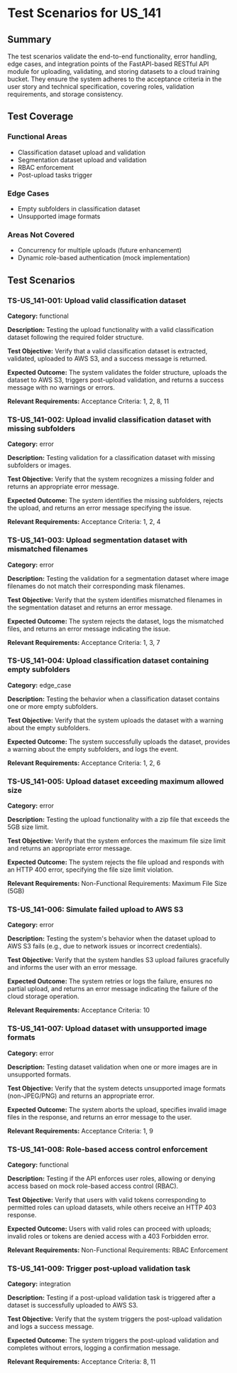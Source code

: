 # Test Scenarios for US_141

## Summary
The test scenarios validate the end-to-end functionality, error handling, edge cases, and integration points of the FastAPI-based RESTful API module for uploading, validating, and storing datasets to a cloud training bucket. They ensure the system adheres to the acceptance criteria in the user story and technical specification, covering roles, validation requirements, and storage consistency.

## Test Coverage
### Functional Areas
- Classification dataset upload and validation
- Segmentation dataset upload and validation
- RBAC enforcement
- Post-upload tasks trigger

### Edge Cases
- Empty subfolders in classification dataset
- Unsupported image formats

### Areas Not Covered
- Concurrency for multiple uploads (future enhancement)
- Dynamic role-based authentication (mock implementation)

## Test Scenarios

### TS-US_141-001: Upload valid classification dataset

**Category:** functional

**Description:**
Testing the upload functionality with a valid classification dataset following the required folder structure.

**Test Objective:**
Verify that a valid classification dataset is extracted, validated, uploaded to AWS S3, and a success message is returned.

**Expected Outcome:**
The system validates the folder structure, uploads the dataset to AWS S3, triggers post-upload validation, and returns a success message with no warnings or errors.

**Relevant Requirements:** Acceptance Criteria: 1, 2, 8, 11

### TS-US_141-002: Upload invalid classification dataset with missing subfolders

**Category:** error

**Description:**
Testing validation for a classification dataset with missing subfolders or images.

**Test Objective:**
Verify that the system recognizes a missing folder and returns an appropriate error message.

**Expected Outcome:**
The system identifies the missing subfolders, rejects the upload, and returns an error message specifying the issue.

**Relevant Requirements:** Acceptance Criteria: 1, 2, 4

### TS-US_141-003: Upload segmentation dataset with mismatched filenames

**Category:** error

**Description:**
Testing the validation for a segmentation dataset where image filenames do not match their corresponding mask filenames.

**Test Objective:**
Verify that the system identifies mismatched filenames in the segmentation dataset and returns an error message.

**Expected Outcome:**
The system rejects the dataset, logs the mismatched files, and returns an error message indicating the issue.

**Relevant Requirements:** Acceptance Criteria: 1, 3, 7

### TS-US_141-004: Upload classification dataset containing empty subfolders

**Category:** edge_case

**Description:**
Testing the behavior when a classification dataset contains one or more empty subfolders.

**Test Objective:**
Verify that the system uploads the dataset with a warning about the empty subfolders.

**Expected Outcome:**
The system successfully uploads the dataset, provides a warning about the empty subfolders, and logs the event.

**Relevant Requirements:** Acceptance Criteria: 1, 2, 6

### TS-US_141-005: Upload dataset exceeding maximum allowed size

**Category:** error

**Description:**
Testing the upload functionality with a zip file that exceeds the 5GB size limit.

**Test Objective:**
Verify that the system enforces the maximum file size limit and returns an appropriate error message.

**Expected Outcome:**
The system rejects the file upload and responds with an HTTP 400 error, specifying the file size limit violation.

**Relevant Requirements:** Non-Functional Requirements: Maximum File Size (5GB)

### TS-US_141-006: Simulate failed upload to AWS S3

**Category:** error

**Description:**
Testing the system's behavior when the dataset upload to AWS S3 fails (e.g., due to network issues or incorrect credentials).

**Test Objective:**
Verify that the system handles S3 upload failures gracefully and informs the user with an error message.

**Expected Outcome:**
The system retries or logs the failure, ensures no partial upload, and returns an error message indicating the failure of the cloud storage operation.

**Relevant Requirements:** Acceptance Criteria: 10

### TS-US_141-007: Upload dataset with unsupported image formats

**Category:** error

**Description:**
Testing dataset validation when one or more images are in unsupported formats.

**Test Objective:**
Verify that the system detects unsupported image formats (non-JPEG/PNG) and returns an appropriate error.

**Expected Outcome:**
The system aborts the upload, specifies invalid image files in the response, and returns an error message to the user.

**Relevant Requirements:** Acceptance Criteria: 1, 9

### TS-US_141-008: Role-based access control enforcement

**Category:** functional

**Description:**
Testing if the API enforces user roles, allowing or denying access based on mock role-based access control (RBAC).

**Test Objective:**
Verify that users with valid tokens corresponding to permitted roles can upload datasets, while others receive an HTTP 403 response.

**Expected Outcome:**
Users with valid roles can proceed with uploads; invalid roles or tokens are denied access with a 403 Forbidden error.

**Relevant Requirements:** Non-Functional Requirements: RBAC Enforcement

### TS-US_141-009: Trigger post-upload validation task

**Category:** integration

**Description:**
Testing if a post-upload validation task is triggered after a dataset is successfully uploaded to AWS S3.

**Test Objective:**
Verify that the system triggers the post-upload validation and logs a success message.

**Expected Outcome:**
The system triggers the post-upload validation and completes without errors, logging a confirmation message.

**Relevant Requirements:** Acceptance Criteria: 8, 11
